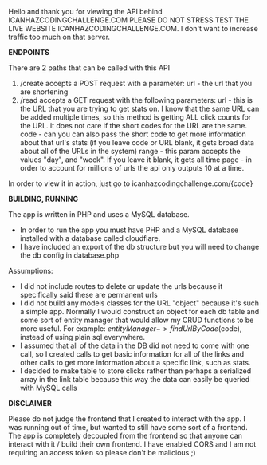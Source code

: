 Hello and thank you for viewing the API behind ICANHAZCODINGCHALLENGE.COM
PLEASE DO NOT STRESS TEST THE LIVE WEBSITE ICANHAZCODINGCHALLENGE.COM. I don't want to increase traffic too much on that server.


**ENDPOINTS**

There are 2 paths that can be called with this API

1) /create accepts a POST request with a parameter:
   url - the url that you are shortening
2) /read accepts a GET request with the following parameters:
   url - this is the URL that you are trying to get stats on. I know that the same URL can be added multiple times, so this method is getting ALL click counts for the URL.
         it does not care if the short codes for the URL are the same.
   code - can you can also pass the short code to get more information about that url's stats
   (if you leave code or URL blank, it gets broad data about all of the URLs in the system)
   range - this param accepts the values "day", and "week". If you leave it blank, it gets all time
   page - in order to account for millions of urls the api only outputs 10 at a time. 
   
In order to view it in action, just go to icanhazcodingchallenge.com/{code}




**BUILDING, RUNNING**

The app is written in PHP and uses a MySQL database. 
- In order to run the app you must have PHP and a MySQL database installed with a database called cloudflare.
- I have included an export of the db structure but you will need to change the db config in database.php

Assumptions:
- I did not include routes to delete or update the urls because it specifically said these are permanent urls
- I did not build any models classes for the URL "object" because it's such a simple app. Normally I would construct an object for each db table and some sort
  of entity manager that would allow my CRUD functions to be more useful. For example: $entityManager->findUrlByCode($code),
  instead of using plain sql everywhere.
- I assumed that all of the data in the DB did not need to come with one call, so I created calls to get basic information for all of the links
  and other calls to get more information about a specific link, such as stats.
- I decided to make table to store clicks rather than perhaps a serialized array in the link table because this way the data can easily be queried
  with MySQL calls
  



**DISCLAIMER**

Please do not judge the frontend that I created to interact with the app. I was running out of time, but wanted to still have
some sort of a frontend.  The app is completely decoupled from the frontend so that anyone can interact with it / build their own frontend.
I have enabled CORS and I am not requiring an access token so please don't be malicious ;)
  
